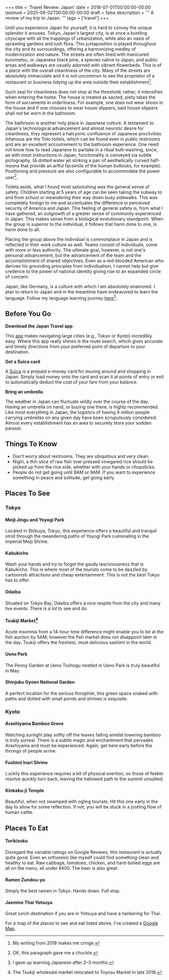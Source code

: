 +++
title = 'Travel Review: Japan'
date = 2018-07-01T00:00:00-00:00
lastmod = 2025-06-02T00:00:00-00:00
draft = false
description = '''
A review of my trip to Japan.
'''
tags = ['travel']
+++

Until you experience Japan for yourself, it is hard to convey the unique
splendor it arouses. Tokyo, Japan's largest city, is at once a bustling
cityscape with all the trappings of urbanization, while also an oasis of
sprawling gardens and lush flora. This juxtaposition is played throughout the
city and its surroundings, offering a harmonizing medley of modernization and
nature. The streets are often lined with manicured *kuromatsu*, or Japanese
black pine, a species native to Japan, and public areas and walkways are
usually adorned with vibrant flowerbeds. This is of a piece with the overall
cleanliness of the city. Many of the streets are absolutely immaculate and it
is not uncommon to see the proprietor of a restaurant or business tidying up
the area outside their establishment[^1].

Such zeal for cleanliness does not stop at the threshold; rather, it
intensifies when entering the home. The house is treated as sacred, piety takes
the form of sacraments in orderliness. For example, one does not wear shoes in
the house and if one chooses to wear house slippers, said house slippers shall
*not* be worn in the bathroom.

The bathroom is another holy place in Japanese culture. A testament to Japan's
technological advancement and almost neurotic desire for cleanliness, they
represent a halcyonic confluence of Japanese proclivities. Infamous are the
Toto toilets, which can be found even in public restrooms and are an excellent
accoutrement to the bathroom experience. One need not know how to read
Japanese to partake in a ritual butt-washing, since, as with most instructions
in Japan, functionality is conveyed via subtle pictography.  (A dotted water
jet striking a pair of aesthetically curved half-moons that provide an artful
facsimile of the human buttocks, for example). Positioning and pressure are
also configurable to accommodate the power user[^2].

Toilets aside, what I found most astonishing was the general sense of safety.
Children starting at 5 years of age can be seen taking the subway to and from
school or meandering their way down busy sidewalks. This was completely foreign
to me and accentuates the difference in perceived security of America and
Japan. This feeling of general safety is, from what I have gathered, an
outgrowth of a greater sense of community experienced in Japan. This makes
sense from a biological evolutionary standpoint. When the group is superior to
the individual, it follows that harm done to one, is harm done to all.

Placing the group above the individual is commonplace in Japan and is reflected
in their work culture as well. Teams consist of individuals, some with more or
less authority. The ultimate goal, however, is not one's personal advancement,
but the advancement of the team and the accomplishment of shared objectives.
Even as a red-blooded American who derives his grounding principles from
individualism, I cannot help but give credence to the power of national
identity giving rise to an expanded circle of concern.

Japan, like Germany, is a culture with which I am absolutely enamored. I plan
to return to Japan and in the meantime have endeavored to learn the language.
Follow my language learning journey
[here](https://nickolaskraus.io/japanese)[^3].

## Before You Go

**Download the Japan Travel app**

This [app](https://www.navitime.co.jp/pcstorage/html/japan_travel/english/)
makes navigating large cities (e.g., Tokyo or Kyoto) incredibly easy. Where
this app really shines is the route search, which gives accurate and timely
directions from your preferred point of departure to your destination.

**Get a Suica card**

A [Suica](http://www.jreast.co.jp/e/pass/suica.html) is a prepaid e-money card
for moving around and shopping in Japan. Simply load money onto the card and
scan it at points of entry or exit to automatically deduct the cost of your
fare from your balance.

**Bring an umbrella**

The weather in Japan can fluctuate wildly over the course of the day. Having an
umbrella on hand, or buying one there, is highly recommended. Like most
everything in Japan, the logistics of having 9 million people carrying
umbrellas on any given day have been scrupulously considered. Almost every
establishment has an area to securely store your sodden parasol.

## Things To Know

- Don't worry about restrooms. They are ubiquitous and very clean.
- Nigiri, a thin slice of raw fish over pressed vinegared rice should be picked
  up from the rice side, whether with your hands or chopsticks.
- People do not get going until 8AM or 9AM. If you want to experience something
  in peace and solitude, get going early.

## Places To See

### Tokyo

#### Meiji Jingu and Yoyogi Park

Located in Shibuya, Tokyo, this experience offers a beautiful and tranquil
stroll through the meandering paths of Yoyogi Park culminating in the imperial
Meiji Shrine.

#### Kabukicho

Wash your hands and try to forget the gaudy lasciviousness that is Kabukicho.
This is where most of the *tourists* come to be dazzled by cartoonish
attractions and cheap entertainment. This is not the best Tokyo has to offer.

#### Odaiba

Situated on Tokyo Bay, Odaiba offers a nice respite from the city and many live
events. There is *a lot* to see and do.

#### Tsukiji Market[^4]

Acute insomnia from a 14-hour time difference might enable you to be at the
fish auction by 5AM; however the fish market does not disappoint later in the
day. Tsukiji offers the freshest, most delicious sashimi in the world.

#### Ueno Park

The Peony Garden at Ueno Toshogu nestled in Ueno Park is truly beautiful in
May.

#### Shinjuku Gyoen National Garden

A perfect location for the serious florophile, this green space snaked with
paths and dotted with small ponds and shrines is exquisite.

### Kyoto

#### Arashiyama Bamboo Grove

Watching sunlight play softly off the leaves falling amidst towering bamboo is
truly surreal. There is a subtle magic and enchantment that pervades Arashiyama
and must be experienced. Again, get here early before the throngs of people
arrive.

#### Fushimi Inari Shrine

Luckily this experience requires a bit of physical exertion, so those of feeble
resolve quickly turn back, leaving the hallowed path to the summit unsullied.

#### Kinkaku-ji Temple

Beautiful, when not swamped with ogling tourists. Hit this one early in the day
to allow for some reflection. If not, you will be stuck in a jostling flow of
human cattle.

## Places To Eat

#### Torikizoku

Disregard the variable ratings on Google Reviews, this restaurant is actually
quite good. Even an orthorexic like myself could find something clean and
healthy to eat. Raw cabbage, tomatoes, chicken, and hard-boiled eggs are all on
the menu, all under ¥400. The beer is also great.

#### Ramen Zundou-ya

Simply the best ramen in Tokyo. Hands down. Full stop.

#### Jasmine Thai Yotsuya

Great lunch destination if you are in Yotsuya and have a hankering for Thai.

For a map of the places to see and eat listed above, I've created a [Google
Map](https://drive.google.com/open?id=1r_SzJ2t8kyvXsvWH48raxZpN8OcLVe0J&usp=sharing).

[^1]: My writing from 2018 makes me cringe.
[^2]: OK, this paragraph gave me a chuckle.
[^3]: I gave up learning Japanese after 2–3 months.
[^4]: The Tsukiji wholesale market relocated to Toyosu Market in late 2018.
